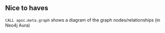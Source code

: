 ## Nice to haves

`CALL apoc.meta.graph` shows a diagram of the graph nodes/relationships (in Neo4j Aura)
